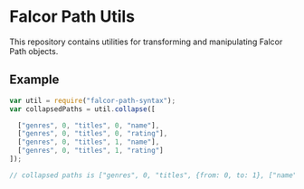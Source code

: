 # Falcor Path Utils
 
This repository contains utilities for transforming and manipulating Falcor Path objects.

## Example

~~~js
var util = require("falcor-path-syntax");
var collapsedPaths = util.collapse([

  ["genres", 0, "titles", 0, "name"],
  ["genres", 0, "titles", 0, "rating"],
  ["genres", 0, "titles", 1, "name"],
  ["genres", 0, "titles", 1, "rating"]
]);

// collapsed paths is ["genres", 0, "titles", {from: 0, to: 1}, ["name", "rating"]]
~~~
